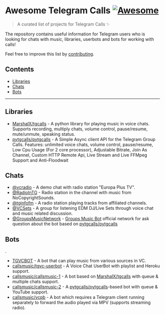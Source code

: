 # Awesome Telegram Calls [![Awesome](https://awesome.re/badge.svg)](https://awesome.re)

> A curated list of projects for Telegram Calls ✨

The repository contains useful information for Telegram users who is looking for chats with music, libraries, userbots and bots for working with calls! 

Feel free to improve this list by [contributing](CONTRIBUTING.md).

## Contents

- [Libraries](#libraries)
- [Chats](#chats)
- [Bots](#bots)

---

## Libraries

- [MarshalX/tgcalls](https://github.com/MarshalX/tgcalls) - A python library for playing music in voice chats. Supports recording, multiply chats, volume control, pause/resume, mute/unmute, speaking status.
- [pytgcalls/pytgcalls](https://github.com/pytgcalls/pytgcalls) - A Simple Async client API for the Telegram Group Calls. Features: unlimited voice chats, volume control, pause/resume, Low Cpu Usage (For 2 core processor), Adjustable Bitrate, Join As Channel, Custom HTTP Remote Api, Live Stream and Live FFMpeg Support and Anti-Floodwait


## Chats

- [@vcradio](https://t.me/vcradio) - A demo chat with radio station "Europa Plus TV".
- [@RadioInTG](https://t.me/radiointg) - Radio station in the channel with music from NoCopyrightSounds.
- [@tginfofm](https://t.me/tginfofm) - A radio station playing tracks from affiliated channels.
- [@VCSets](https://t.me/VCSets) - A group for listening EDM DJ/Live Sets through voice chat and music related discussion.
- [@GroupsMusicNetwork](https://t.me/GroupsMusicNetwork) - [Groups Music Bot](https://t.me/GroupsMusicBot) official network for ask question about the bot based on [pytgcalls/pytgcalls](https://github.com/pytgcalls/pytgcalls)


## Bots
.
- [TGVCBOT](https://github.com/thehamkercat/Telegram_VC_Bot) - A bot that can play music from various sources in VC.
- [callsmusic/tgvc-userbot](https://github.com/callsmusic/tgvc-userbot) - A Voice Chat UserBot with playlist and Heroku support.
- [callsmusic/callsmusic-1](https://github.com/callsmusic/callsmusic-1) - A bot based on [MarshalX/tgcalls](https://github.com/MarshalX/tgcalls) with queue & multiple chats support.
- [callsmusic/callsmusic-2](https://github.com/callsmusic/callsmusic-2) - A [pytgcalls/pytgcalls](https://github.com/pytgcalls/pytgcalls)-based bot with queue & YouTube support.
- [callsmusic/vcpb](https://github.com/callsmusic/vcpb) - A bot which requires a Telegram client running separately to forward the audio played via MPV (supports streaming radio).

